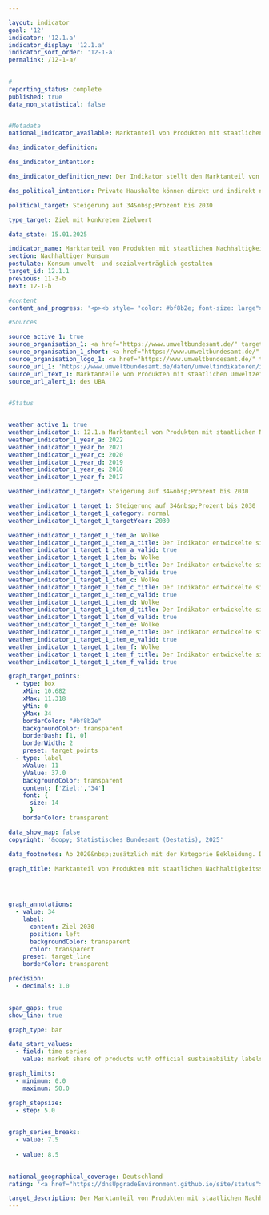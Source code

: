 ```yaml
---

layout: indicator        
goal: '12'        
indicator: '12.1.a'        
indicator_display: '12.1.a'        
indicator_sort_order: '12-1-a'        
permalink: /12-1-a/        
        

#
reporting_status: complete        
published: true        
data_non_statistical: false        


#Metadata        
national_indicator_available: Marktanteil von Produkten mit staatlichen Nachhaltigkeitssiegeln        

dns_indicator_definition:         

dns_indicator_intention:         

dns_indicator_definition_new: Der Indikator stellt den Marktanteil von Produkten mit freiwilligen oder verpflichtenden Nachhaltigkeitssiegeln (in Prozent) dar, deren Vergabegrundlagen von staatlichen Organen festgelegt werden. Zu den Nachhaltigkeitssiegeln und Produkten gehören Energieverbrauchskennzeichnungen bei Personenkraftwagen (<abbr title="Personenkraftwagen" tabindex="0">Pkw</abbr>), Haushaltsgroßgeräten, Leuchtmitteln und Fernsehern; Bio-Siegel bei Lebensmitteln; Grüner Knopf bei Bekleidung sowie Blauer Engel bei Hygienepapieren, Wasch- und Reinigungsmitteln.        

dns_political_intention: Private Haushalte können direkt und indirekt nachhaltig konsumieren. Einerseits beeinflusst ihre Einkaufsentscheidung ihre eigene Umweltbilanz, da energieeffiziente Fahrzeuge oder gedämmte Häuser in ihrer Nutzung weniger Energie benötigen und einen geringeren Ausstoß von Treibhausgasen verursachen. Andererseits können die Verbraucherinnen und Verbraucher Produkte erwerben, die auf besonders nachhaltige Weise hergestellt wurden.        

political_target: Steigerung auf 34&nbsp;Prozent bis 2030        

type_target: Ziel mit konkretem Zielwert        

data_state: 15.01.2025        

indicator_name: Marktanteil von Produkten mit staatlichen Nachhaltigkeitssiegeln        
section: Nachhaltiger Konsum        
postulate: Konsum umwelt- und sozialverträglich gestalten        
target_id: 12.1.1        
previous: 11-3-b        
next: 12-1-b        

#content         
content_and_progress: '<p><b style= "color: #bf8b2e; font-size: large">12.1.a Marktanteil von Produkten mit staatlichen Nachhaltigkeitssiegeln</b><br><br>Der Indikator zeigt den Marktanteil von Produkten, die entweder die höchste <abbr title="Europäische Union" tabindex="0">EU</abbr>-Energieverbrauchskennzeichnung (EU-<abbr title="Energieverbrauchskennzeichnung" tabindex="0">EVK</abbr>) innerhalb ihrer Geräteklasse aufweisen oder mit einem der folgenden Umweltzeichen zertifiziert sind: <abbr title="Europäische Union" tabindex="0">EU</abbr>-Ecolabel, <abbr title="Europäische Union" tabindex="0">EU</abbr>-Bio-Siegel, Blauer Engel oder Grüner Knopf. Während die EU-<abbr title="Energieverbrauchskennzeichnung" tabindex="0">EVK</abbr> in erster Linie den Energieverbrauch und die Treibhausgasemissionen adressiert, berücksichtigen die übrigen vier Umweltzeichen zusätzlich weitere Umweltaspekte wie den Einsatz von Pestiziden oder die Belastungen durch gefährliche Abwässer. <br><br>Ziel des Indikators ist es, abzubilden, inwieweit umweltfreundliche Produktvarianten konventionelle Produkte im Markt ersetzen. Dabei wird nur eine Auswahl an Produktgruppen betrachtet, unter anderem, weil nur begrenzt Daten zu Umsätzen nachhaltigkeitszertifizierter Produkte verfügbar sind. Gleichzeitig sollen so Doppelzählungen vermieden werden.<br><br>Die Daten stammen vom Umweltbundesamt (<abbr title="Umweltbundesamt" tabindex="0">UBA</abbr>), das für die Berechnung verschiedene Quellen heranzieht&nbsp;–&nbsp;unter anderem Daten der Gesellschaft für Konsumforschung. Die Vergleichbarkeit der Daten im Zeitverlauf ist eingeschränkt: Zum einen ist die Produktgruppe Bekleidung erst seit dem Jahr 2020&nbsp;Bestandteil des Indikators, zum anderen wird die Vergleichbarkeit durch die Veränderungen in den Vergabegrundlagen der <abbr title="Europäische Union" tabindex="0">EU</abbr>-Energieverbrauchskennzeichnung beschränkt. Die Effizienzklassen, die sich bis 2020&nbsp;auf den Bereich A+++&nbsp;bis G erstreckt haben, wurden im Jahr 2021&nbsp;für verschiedene Produktgruppen auf die ursprüngliche Skala A bis G zurückgesetzt.<br><br>Der Indikator umfasst die Konsumbereiche Wohnen, Mobilität, Bekleidung und Ernährung. Er berücksichtigt unter anderem Haushaltsgeräte wie Kühlgeräte, Waschmaschinen, Fernsehgeräte und Klimaanlagen sowie Leuchtmittel, Lebensmittel, Hygienepapier, Wasch- und Reinigungsmittel und Personenkraftwagen. Da die Marktgrößen der einzelnen Produktgruppen stark variieren, werden die Marktanteile von Produkten mit staatlichen Umweltzeichen mit dem jeweiligen Umsatzvolumen gewichtet.<br><br>Aufgrund dieser Gewichtung hat der Bereich Lebensmittel den größten Einfluss auf den Indikator: Rund 60&nbsp;% des Indikatorwerts entfallen auf den Anteil von Biolebensmitteln. Etwa 24&nbsp;% werden vom Anteil nachhaltiger <abbr title="Personenkraftwagen" tabindex="0">Pkw</abbr> bestimmt und 12&nbsp;% entfallen auf die Produktgruppe Bekleidung.<br><br>Eine Gewichtung nach Umweltrelevanz der jeweiligen Produktgruppen ist nicht möglich, da die Umweltzeichen unterschiedliche Kategorien (<abbr title="zum Beispiel" tabindex="0">z. B.</abbr> Energieverbrauch, Treibhausgasemissionen, Materialaufwand) adressieren, die sich nicht verrechnen lassen. Eine umfassende ökologische Bewertung&nbsp;–&nbsp;etwa im Sinne eines Umweltfußabdruckes&nbsp;–&nbsp;ist daher nicht darstellbar.<br><br>Der Indikator erfasst die neu in den Verkehr eingebrachten Produkte im Verhältnis zum Gesamtmarkt. Auch Verhaltensänderung durch effizientere Produkte, wie etwa ein gesteigerter Konsum (sogenannter Rebound-Effekt) bleiben unberücksichtigt. Auch basiert der Indikator auf Umsätzen, sodass er aufgrund von Preisunterschieden zwischen konventionellen und zertifizierten Produkten keine Aussagen über den zahlenmäßigen Absatz zulässt. Eine Veränderung des Indikatorwertes kann also auch auf Preisentwicklungen innerhalb einzelner Produktgruppen zurückzuführen sein.<br><br>Im Jahr 2022&nbsp;beliefen sich die Ausgaben für Produkte mit staatlichen Nachhaltigkeitssiegeln auf insgesamt 49,9&nbsp;Milliarden Euro&nbsp;–&nbsp;das entspricht 12,2&nbsp;% des Gesamtumsatzes der betrachteten Produktgruppen. Im Jahr 2012&nbsp;lag dieser Anteil noch bei 3,6&nbsp;%. Nachdem der Indikatorwert im Jahr 2020&nbsp;gegenüber dem Vorjahr um 4,1&nbsp;Prozentpunkte gestiegen war, ging er 2022&nbsp;im Vergleich zu 2021&nbsp;um 1,1&nbsp;Prozentpunkte zurück und lag damit nur geringfügig über dem Wert von 2020. Setzt sich die Entwicklung der vergangenen Jahre fort, wird das politisch festgelegte Ziel, bis 2030&nbsp;den Marktanteil auf mindestens 34&nbsp;% zu steigern nicht erreicht.<br><br>Der Anstieg im Jahr 2020&nbsp;war vor allem auf den sprunghaften Zuwachs des Marktanteils von A+-<abbr title="Personenkraftwagen" tabindex="0">Pkw</abbr> zurückzuführen, der durch staatliche Fördermaßnahmen von 10,0&nbsp;% auf 27,5&nbsp;% anstieg. Im Jahr 2022&nbsp;lag dieser Marktanteil bei 31,2&nbsp;%. Der Marktanteil von Biolebensmittel lag 2022&nbsp;bei 6,3&nbsp;% und damit unter dem bisherigen Höchstwert von 2021&nbsp;(7,0&nbsp;%). Bekleidung erreichte 2022&nbsp;lediglich einen Marktanteil von 0,2&nbsp;%. <br><br>In einigen anderen Produktgruppen sind die Marktanteile zertifizierter Produkte zum Teil deutlich höher etwa bei Waschmaschinen (96&nbsp;%), Leuchtmitteln (76&nbsp;%), Dunstabzugshauben (60&nbsp;%) und Wäschetrocknern (58&nbsp;%). Aufgrund ihres im Vergleich zum Gesamtmarkt geringen Umsatzvolumens wirken sich diese hohen Anteile jedoch nur schwach auf den Gesamtindikator aus.<br><br>Die Aufnahme der Produktgruppe Bekleidung mit dem Label „Grüner Knopf“ im Jahr 2020&nbsp;beeinflusst die Vergleichbarkeit der Daten vor und ab 2020&nbsp;aufgrund ihres hohen Gewichtungsfaktors relativ stark. Ohne die Berücksichtigung des Bereichs Bekleidung läge der Indikatorwert im Jahr 2022&nbsp;bei etwa 14&nbsp;%.</p>'                

#Sources        

source_active_1: true
source_organisation_1: <a href="https://www.umweltbundesamt.de/" target="_blank" onclick="return confirm_alert('des UBA', 'De')">Umweltbundesamt</a>
source_organisation_1_short: <a href="https://www.umweltbundesamt.de/" target="_blank" onclick="return confirm_alert('des UBA', 'De')">Umweltbundesamt</a>
source_organisation_logo_1: <a href="https://www.umweltbundesamt.de/" target="_blank" onclick="return confirm_alert('des UBA', 'De')"><img src="https://dnsTestEnvironment.github.io/dns-indicators/public/OrgImgDe/uba.png" alt="Umweltbundesamt" title=" Klicken Sie hier um zur Homepage der Organisation Umweltbundesamt zu gelangen." style="height:60px; width:148px; border:transparent"/></a>
source_url_1: 'https://www.umweltbundesamt.de/daten/umweltindikatoren/indikator-umweltfreundlicher-konsum'
source_url_text_1: Marktanteile von Produkten mit staatlichen Umweltzeichen, nach Umsätzen gewichtet
source_url_alert_1: des UBA
        

#Status        


weather_active_1: true
weather_indicator_1: 12.1.a Marktanteil von Produkten mit staatlichen Nachhaltigkeitssiegeln
weather_indicator_1_year_a: 2022
weather_indicator_1_year_b: 2021
weather_indicator_1_year_c: 2020
weather_indicator_1_year_d: 2019
weather_indicator_1_year_e: 2018
weather_indicator_1_year_f: 2017

weather_indicator_1_target: Steigerung auf 34&nbsp;Prozent bis 2030

weather_indicator_1_target_1: Steigerung auf 34&nbsp;Prozent bis 2030
weather_indicator_1_target_1_category: normal
weather_indicator_1_target_1_targetYear: 2030

weather_indicator_1_target_1_item_a: Wolke
weather_indicator_1_target_1_item_a_title: Der Indikator entwickelte sich in 2022 zwar in die gewünschte Richtung auf das Ziel zu, bei Fortsetzung der Entwicklung wäre das Ziel im Zieljahr aber um mehr als 20 % der Differenz zwischen Zielwert und dem Wert aus 2022 verfehlt worden.
weather_indicator_1_target_1_item_a_valid: true
weather_indicator_1_target_1_item_b: Wolke
weather_indicator_1_target_1_item_b_title: Der Indikator entwickelte sich in 2021 zwar in die gewünschte Richtung auf das Ziel zu, bei Fortsetzung der Entwicklung wäre das Ziel im Zieljahr aber um mehr als 20 % der Differenz zwischen Zielwert und dem Wert aus 2021 verfehlt worden.
weather_indicator_1_target_1_item_b_valid: true
weather_indicator_1_target_1_item_c: Wolke
weather_indicator_1_target_1_item_c_title: Der Indikator entwickelte sich in 2020 zwar in die gewünschte Richtung auf das Ziel zu, bei Fortsetzung der Entwicklung wäre das Ziel im Zieljahr aber um mehr als 20 % der Differenz zwischen Zielwert und dem Wert aus 2020 verfehlt worden.
weather_indicator_1_target_1_item_c_valid: true
weather_indicator_1_target_1_item_d: Wolke
weather_indicator_1_target_1_item_d_title: Der Indikator entwickelte sich in 2019 zwar in die gewünschte Richtung auf das Ziel zu, bei Fortsetzung der Entwicklung wäre das Ziel im Zieljahr aber um mehr als 20 % der Differenz zwischen Zielwert und dem Wert aus 2019 verfehlt worden.
weather_indicator_1_target_1_item_d_valid: true
weather_indicator_1_target_1_item_e: Wolke
weather_indicator_1_target_1_item_e_title: Der Indikator entwickelte sich in 2018 zwar in die gewünschte Richtung auf das Ziel zu, bei Fortsetzung der Entwicklung wäre das Ziel im Zieljahr aber um mehr als 20 % der Differenz zwischen Zielwert und dem Wert aus 2018 verfehlt worden.
weather_indicator_1_target_1_item_e_valid: true
weather_indicator_1_target_1_item_f: Wolke
weather_indicator_1_target_1_item_f_title: Der Indikator entwickelte sich in 2017 zwar in die gewünschte Richtung auf das Ziel zu, bei Fortsetzung der Entwicklung wäre das Ziel im Zieljahr aber um mehr als 20 % der Differenz zwischen Zielwert und dem Wert aus 2017 verfehlt worden.
weather_indicator_1_target_1_item_f_valid: true        

graph_target_points:
  - type: box
    xMin: 10.682
    xMax: 11.318
    yMin: 0
    yMax: 34
    borderColor: "#bf8b2e"
    backgroundColor: transparent
    borderDash: [1, 0]
    borderWidth: 2
    preset: target_points
  - type: label
    xValue: 11
    yValue: 37.0
    backgroundColor: transparent
    content: ['Ziel:','34']
    font: {
      size: 14
      }
    borderColor: transparent        

data_show_map: false        
copyright: '&copy; Statistisches Bundesamt (Destatis), 2025'        

data_footnotes: Ab 2020&nbsp;zusätzlich mit der Kategorie Bekleidung. Die Ergebnisse ab 2020&nbsp;sind daher nur eingeschränkt mit den Vorjahren vergleichbar.<br>• Ab 2021&nbsp;geänderte <abbr title="Europäische Union" tabindex="0">EU</abbr>-Energieverbrauchskennzeichnung für verschiedene Produktgruppen. Die Ergebnisse ab 2021&nbsp;sind daher nur eingeschränkt mit den Vorjahren vergleichbar.        

graph_title: Marktanteil von Produkten mit staatlichen Nachhaltigkeitssiegeln        

        


graph_annotations:
  - value: 34
    label:
      content: Ziel 2030
      position: left
      backgroundColor: transparent
      color: transparent
    preset: target_line
    borderColor: transparent        

precision: 
  - decimals: 1.0
            

span_gaps: true        
show_line: true        

graph_type: bar                

data_start_values: 
  - field: time series
    value: market share of products with official sustainability labels        

graph_limits: 
  - minimum: 0.0
    maximum: 50.0        

graph_stepsize: 
  - step: 5.0
            

graph_series_breaks: 
  - value: 7.5
    
  - value: 8.5
                            

national_geographical_coverage: Deutschland                
rating: '<a href="https://dnsUpgradeEnvironment.github.io/site/status"><img src="https://sdg-indikatoren.de/public/Wettersymbole/Wolke.png" title="Der Indikator entwickelte sich in 2022 zwar in die gewünschte Richtung auf das Ziel zu, bei Fortsetzung der Entwicklung wäre das Ziel im Zieljahr aber um mehr als 20 % der Differenz zwischen Zielwert und dem Wert aus 2022 verfehlt worden." alt="Wettersymbol Wolke"/></a>'        

target_description: Der Marktanteil von Produkten mit staatlichen Nachhaltigkeitssiegeln soll bis 2030&nbsp;auf mindestens 34&nbsp;Prozent gesteigert werden.<br><br>Ausgehend von der Zielformulierung wird bei Fortsetzung der durchschnittlichen Entwicklung der Jahre 2017&nbsp;bis 2022&nbsp;der politisch festgelegte Zielwert deutlich verfehlt werden. Der Indikator 12.1.a wird für das Jahr 2022&nbsp;mit „Wolke“ bewertet.        
---
```



